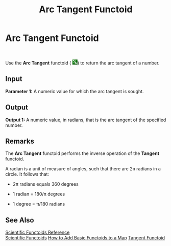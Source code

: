 ﻿---
title: Arc Tangent Functoid
TOCTitle: Arc Tangent Functoid
ms:assetid: 4fb47c9d-9586-4469-8d54-404ac1157c87
ms:mtpsurl: https://msdn.microsoft.com/en-us/library/Aa560104(v=BTS.80)
ms:contentKeyID: 51527958
ms.date: 08/30/2017
mtps_version: v=BTS.80
---

# Arc Tangent Functoid

 

Use the **Arc Tangent** functoid ( ![](images/Aa560104.736b531e-2637-4003-a6d7-969685908433(BTS.80).jpeg)) to return the arc tangent of a number.

## Input

**Parameter 1:** A numeric value for which the arc tangent is sought.

## Output

**Output 1:** A numeric value, in radians, that is the arc tangent of the specified number.

## Remarks

The **Arc Tangent** functoid performs the inverse operation of the **Tangent** functoid.

A radian is a unit of measure of angles, such that there are 2π radians in a circle. It follows that:

  - 2π radians equals 360 degrees

  - 1 radian = 180/π degrees

  - 1 degree = π/180 radians

## See Also

[Scientific Functoids Reference](scientific-functoids-reference.md)  
[Scientific Functoids](https://msdn.microsoft.com/en-us/library/aa546775\(v=bts.80\))  
[How to Add Basic Functoids to a Map](https://msdn.microsoft.com/en-us/library/aa560635\(v=bts.80\))  
[Tangent Functoid](tangent-functoid.md)

